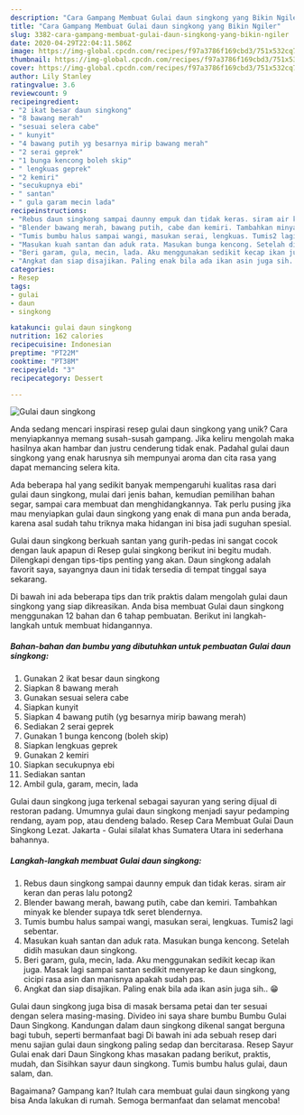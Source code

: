 ```yaml
---
description: "Cara Gampang Membuat Gulai daun singkong yang Bikin Ngiler"
title: "Cara Gampang Membuat Gulai daun singkong yang Bikin Ngiler"
slug: 3382-cara-gampang-membuat-gulai-daun-singkong-yang-bikin-ngiler
date: 2020-04-29T22:04:11.586Z
image: https://img-global.cpcdn.com/recipes/f97a3786f169cbd3/751x532cq70/gulai-daun-singkong-foto-resep-utama.jpg
thumbnail: https://img-global.cpcdn.com/recipes/f97a3786f169cbd3/751x532cq70/gulai-daun-singkong-foto-resep-utama.jpg
cover: https://img-global.cpcdn.com/recipes/f97a3786f169cbd3/751x532cq70/gulai-daun-singkong-foto-resep-utama.jpg
author: Lily Stanley
ratingvalue: 3.6
reviewcount: 9
recipeingredient:
- "2 ikat besar daun singkong"
- "8 bawang merah"
- "sesuai selera cabe"
- " kunyit"
- "4 bawang putih yg besarnya mirip bawang merah"
- "2 serai geprek"
- "1 bunga kencong boleh skip"
- " lengkuas geprek"
- "2 kemiri"
- "secukupnya ebi"
- " santan"
- " gula garam mecin lada"
recipeinstructions:
- "Rebus daun singkong sampai daunny empuk dan tidak keras. siram air keran dan peras lalu potong2"
- "Blender bawang merah, bawang putih, cabe dan kemiri. Tambahkan minyak ke blender supaya tdk seret blendernya."
- "Tumis bumbu halus sampai wangi, masukan serai, lengkuas. Tumis2 lagi sebentar."
- "Masukan kuah santan dan aduk rata. Masukan bunga kencong. Setelah didih masukan daun singkong."
- "Beri garam, gula, mecin, lada. Aku menggunakan sedikit kecap ikan juga. Masak lagi sampai santan sedikit menyerap ke daun singkong, cicipi rasa asin dan manisnya apakah sudah pas."
- "Angkat dan siap disajikan. Paling enak bila ada ikan asin juga sih.. 😁"
categories:
- Resep
tags:
- gulai
- daun
- singkong

katakunci: gulai daun singkong 
nutrition: 162 calories
recipecuisine: Indonesian
preptime: "PT22M"
cooktime: "PT38M"
recipeyield: "3"
recipecategory: Dessert

---
```



![Gulai daun singkong](https://img-global.cpcdn.com/recipes/f97a3786f169cbd3/751x532cq70/gulai-daun-singkong-foto-resep-utama.jpg)

Anda sedang mencari inspirasi resep gulai daun singkong yang unik? Cara menyiapkannya memang susah-susah gampang. Jika keliru mengolah maka hasilnya akan hambar dan justru cenderung tidak enak. Padahal gulai daun singkong yang enak harusnya sih mempunyai aroma dan cita rasa yang dapat memancing selera kita.

Ada beberapa hal yang sedikit banyak mempengaruhi kualitas rasa dari gulai daun singkong, mulai dari jenis bahan, kemudian pemilihan bahan segar, sampai cara membuat dan menghidangkannya. Tak perlu pusing jika mau menyiapkan gulai daun singkong yang enak di mana pun anda berada, karena asal sudah tahu triknya maka hidangan ini bisa jadi suguhan spesial.

Gulai daun singkong berkuah santan yang gurih-pedas ini sangat cocok dengan lauk apapun di Resep gulai singkong berikut ini begitu mudah. Dilengkapi dengan tips-tips penting yang akan. Daun singkong adalah favorit saya, sayangnya daun ini tidak tersedia di tempat tinggal saya sekarang.


Di bawah ini ada beberapa tips dan trik praktis dalam mengolah gulai daun singkong yang siap dikreasikan. Anda bisa membuat Gulai daun singkong menggunakan 12 bahan dan 6 tahap pembuatan. Berikut ini langkah-langkah untuk membuat hidangannya.

<!--inarticleads1-->

##### Bahan-bahan dan bumbu yang dibutuhkan untuk pembuatan Gulai daun singkong:

1. Gunakan 2 ikat besar daun singkong
1. Siapkan 8 bawang merah
1. Gunakan sesuai selera cabe
1. Siapkan  kunyit
1. Siapkan 4 bawang putih (yg besarnya mirip bawang merah)
1. Sediakan 2 serai geprek
1. Gunakan 1 bunga kencong (boleh skip)
1. Siapkan  lengkuas geprek
1. Gunakan 2 kemiri
1. Siapkan secukupnya ebi
1. Sediakan  santan
1. Ambil  gula, garam, mecin, lada


Gulai daun singkong juga terkenal sebagai sayuran yang sering dijual di restoran padang. Umumnya gulai daun singkong menjadi sayur pedamping rendang, ayam pop, atau dendeng balado. Resep Cara Membuat Gulai Daun Singkong Lezat. Jakarta - Gulai silalat khas Sumatera Utara ini sederhana bahannya. 

<!--inarticleads2-->

##### Langkah-langkah membuat Gulai daun singkong:

1. Rebus daun singkong sampai daunny empuk dan tidak keras. siram air keran dan peras lalu potong2
1. Blender bawang merah, bawang putih, cabe dan kemiri. Tambahkan minyak ke blender supaya tdk seret blendernya.
1. Tumis bumbu halus sampai wangi, masukan serai, lengkuas. Tumis2 lagi sebentar.
1. Masukan kuah santan dan aduk rata. Masukan bunga kencong. Setelah didih masukan daun singkong.
1. Beri garam, gula, mecin, lada. Aku menggunakan sedikit kecap ikan juga. Masak lagi sampai santan sedikit menyerap ke daun singkong, cicipi rasa asin dan manisnya apakah sudah pas.
1. Angkat dan siap disajikan. Paling enak bila ada ikan asin juga sih.. 😁


Gulai daun singkong juga bisa di masak bersama petai dan ter sesuai dengan selera masing-masing. Divideo ini saya share bumbu Bumbu Gulai Daun Singkong. Kandungan dalam daun singkong dikenal sangat berguna bagi tubuh, seperti bermanfaat bagi Di bawah ini ada sebuah resep dari menu sajian gulai daun singkong paling sedap dan bercitarasa. Resep Sayur Gulai enak dari Daun Singkong khas masakan padang berikut, praktis, mudah, dan Sisihkan sayur daun singkong. Tumis bumbu halus gulai, daun salam, dan. 

Bagaimana? Gampang kan? Itulah cara membuat gulai daun singkong yang bisa Anda lakukan di rumah. Semoga bermanfaat dan selamat mencoba!
